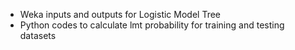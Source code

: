 + Weka inputs and outputs for Logistic Model Tree
+ Python codes to calculate lmt probability for training and testing datasets
